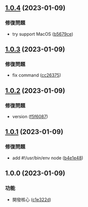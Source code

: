 ## [1.0.4](https://github.com/Sayoko123f/lint-node-version/compare/v1.0.3...v1.0.4) (2023-01-09)


### 修復問題

* try support MacOS ([b5679ce](https://github.com/Sayoko123f/lint-node-version/commit/b5679ce5725c42202561d655576c1a59a35784e5))

## [1.0.3](https://github.com/Sayoko123f/lint-node-version/compare/v1.0.2...v1.0.3) (2023-01-09)


### 修復問題

* fix command ([cc26375](https://github.com/Sayoko123f/lint-node-version/commit/cc263755558a8c339a45c472f2fe9ca3ac33d511))

## [1.0.2](https://github.com/Sayoko123f/lint-node-version/compare/v1.0.1...v1.0.2) (2023-01-09)


### 修復問題

* version ([f5f6087](https://github.com/Sayoko123f/lint-node-version/commit/f5f6087426470ba2283c490cc61101327687718e))

## [1.0.1](https://github.com/Sayoko123f/lint-node-version/compare/v1.0.0...v1.0.1) (2023-01-09)


### 修復問題

* add #!/usr/bin/env node ([b4e1e48](https://github.com/Sayoko123f/lint-node-version/commit/b4e1e48d22bac8901ea90c75c91ca0427daf4d09))

## 1.0.0 (2023-01-09)


### 功能

* 開發核心 ([c1e322d](https://github.com/Sayoko123f/lint-node-version/commit/c1e322d4f31259ebed0090fd558aa0324743c7d2))
